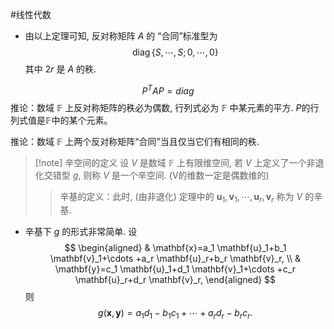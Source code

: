 #线性代数 

- 由以上定理可知, 反对称矩阵 $A$ 的 “合同”标准型为
$$
\operatorname{diag}\{S, \cdots, S ; 0, \cdots, 0\}
$$
其中 $2 r$ 是 $A$ 的秩.

$$P^TAP=diag$$
推论：数域 $\mathbb{F}$ 上反对称矩阵的秩必为偶数, 行列式必为 $\mathbb{F}$ 中某元素的平方. $P$的行列式值是$\mathbb{F}$中的某个元素。

推论：数域 $\mathbb{F}$ 上两个反对称矩阵“合同”当且仅当它们有相同的秩.

>[!note] 辛空间的定义 
>设 $V$ 是数域 $\mathbb{F}$ 上有限维空间, 若 $V$ 上定义了一个非退化交错型 $g$, 则称 $V$ 是一个辛空间. (V的维数一定是偶数维的)
>
>>辛基的定义：此时, (由非退化) 定理中的 $\mathbf{u}_1, \mathbf{v}_1, \cdots, \mathbf{u}_r, \mathbf{v}_r$ 称为 $V$ 的辛基.
- 辛基下 $g$ 的形式非常简单. 设
$$
\begin{aligned}
& \mathbf{x}=a_1 \mathbf{u}_1+b_1 \mathbf{v}_1+\cdots +a_r \mathbf{u}_r+b_r \mathbf{v}_r, \\
& \mathbf{y}=c_1 \mathbf{u}_1+d_1 \mathbf{v}_1+\cdots +c_r \mathbf{u}_r+d_r \mathbf{v}_r,
\end{aligned}
$$
则
$$
g(\mathbf{x}, \mathbf{y})=a_1 d_1-b_1 c_1+\cdots+a_r d_r-b_r c_r .
$$